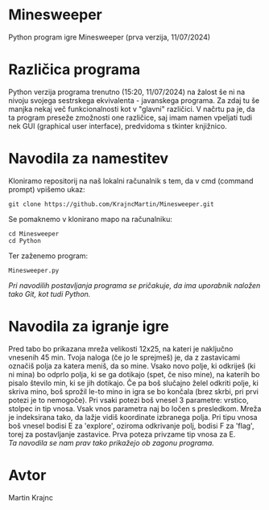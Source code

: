 # Minesweeper
Python program igre Minesweeper (prva verzija, 11/07/2024)

# Različica programa
Python verzija programa trenutno (15:20, 11/07/2024) na žalost še ni na nivoju svojega sestrskega ekvivalenta - javanskega programa. Za zdaj tu še manjka nekaj več funkcionalnosti kot v "glavni" različici. V načrtu pa je, da ta program preseže zmožnosti one različice, saj imam namen vpeljati tudi nek GUI (graphical user interface), predvidoma s tkinter knjižnico.

# Navodila za namestitev
Kloniramo repositorij na naš lokalni računalnik s tem, da v cmd (command prompt) vpišemo ukaz:
```
git clone https://github.com/KrajncMartin/Minesweeper.git
```
Se pomaknemo v klonirano mapo na računalniku:
```
cd Minesweeper
cd Python
```
Ter zaženemo program:
```
Minesweeper.py
```
*Pri navodilih postavljanja programa se pričakuje, da ima uporabnik naložen tako Git, kot tudi Python.*<br />

# Navodila za igranje igre
Pred tabo bo prikazana mreža velikosti 12x25, na kateri je naključno vnesenih 45 min.
Tvoja naloga (če jo le sprejmeš) je, da z zastavicami označiš polja za katera meniš, da so mine.
Vsako novo polje, ki odkriješ (ki ni mina) bo odprlo polja, ki se ga dotikajo (spet, če niso mine), na katerih bo pisalo število min, ki se jih dotikajo.
Če pa boš slučajno želel odkriti polje, ki skriva mino, boš sprožil le-to mino in igra se bo končala (brez skrbi, pri prvi potezi je to nemogoče).
Pri vsaki potezi boš vnesel 3 parametre: vrstico, stolpec in tip vnosa. Vsak vnos parametra naj bo ločen s presledkom.
Mreža je indeksirana tako, da lažje vidiš koordinate izbranega polja.
Pri tipu vnosa boš vnesel bodisi E za 'explore', oziroma odkrivanje polj, bodisi F za 'flag', torej za postavljanje zastavice.
Prva poteza privzame tip vnosa za E.<br />
*Ta navodila se nam prav tako prikažejo ob zagonu programa.*

  
# Avtor
Martin Krajnc
